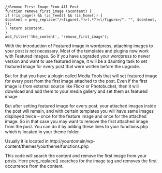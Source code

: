 ```
//Remove First Image From All Post
function remove_first_image ($content) {
if (!is_page() && !is_feed() && !is_home()) {
$content = preg_replace("/<figure(.*)>(.*?)<\/figure>/", "", $content, 1);
} return $content;
}
add_filter('the_content', 'remove_first_image');
```
With the introduction of Featured image in wordpress, attaching images to your post is not necessary. Most of the templates and plugins now work with Featured Images. So if you have upgraded your wordpress to newer version and want to use featured image, it will be a daunting task to set featured image for every post that were written before the upgrade.

But for that you have a plugin called Media Tools that will set featured image for every post from the first image attached to the post. Even if the first image is from external source like Flickr or Photobucket, then it will download and add them to your media gallery and set them as featured image.


But after setting featured image for every post, your attached images inside the post will remain, and with certain templates you will have same images displayed twice – once for the feature image and once for the attached image. So in that case you may want to remove the first attached image from the post. You can do it by adding these lines to your functions.php which is located in your theme folder.

Usually it is located in http://yourdomain/wp-content/themes/yourtheme/functions.php

This code will search the content and remove the first image from your posts. Here preg_replace() searches for the image tag and removes the first occurrence from the content.
